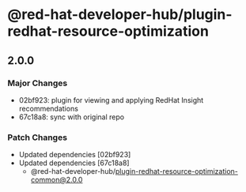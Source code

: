 # @red-hat-developer-hub/plugin-redhat-resource-optimization

## 2.0.0

### Major Changes

- 02bf923: plugin for viewing and applying RedHat Insight recommendations
- 67c18a8: sync with original repo

### Patch Changes

- Updated dependencies [02bf923]
- Updated dependencies [67c18a8]
  - @red-hat-developer-hub/plugin-redhat-resource-optimization-common@2.0.0
